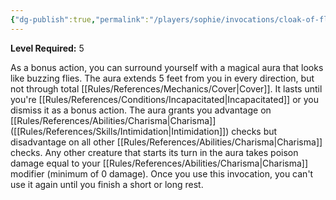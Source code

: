 ```yaml
---
{"dg-publish":true,"permalink":"/players/sophie/invocations/cloak-of-flies/","noteIcon":""}
---
```


**Level Required:** 5  


As a bonus action, you can surround yourself with a magical aura that looks like buzzing flies. The aura extends 5 feet from you in every direction, but not through total [[Rules/References/Mechanics/Cover\|Cover]]. It lasts until you're [[Rules/References/Conditions/Incapacitated\|Incapacitated]] or you dismiss it as a bonus action.
The aura grants you advantage on [[Rules/References/Abilities/Charisma\|Charisma]] ([[Rules/References/Skills/Intimidation\|Intimidation]]) checks but disadvantage on all other [[Rules/References/Abilities/Charisma\|Charisma]] checks. Any other creature that starts its turn in the aura takes poison damage equal to your [[Rules/References/Abilities/Charisma\|Charisma]] modifier (minimum of 0 damage).
Once you use this invocation, you can't use it again until you finish a short or long rest.